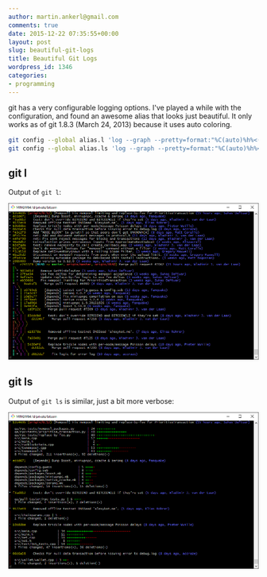 ```yaml
---
author: martin.ankerl@gmail.com
comments: true
date: 2015-12-22 07:35:55+00:00
layout: post
slug: beautiful-git-logs
title: Beautiful Git Logs
wordpress_id: 1346
categories:
- programming
---
```


git has a very configurable logging options. I've played a while with the configuration, and found an awesome alias that looks just beautiful. It only works as of git 1.8.3 (March 24, 2013) because it uses auto coloring.

```bash    
git config --global alias.l 'log --graph --pretty=format:"%C(auto)%h%<(3)%d %s %C(bold blue)(%cr, %an)%Creset" --abbrev-commit --all'
git config --global alias.ls 'log --graph --pretty=format:"%C(auto)%h%<(3)%d %s %C(bold blue)(%cr, %an)%Creset%n" --abbrev-commit --all --find-copies -M --stat'
```

## git l
Output of `git l`:

[![git_l](/img/2015/12/git_l.png)](/img/2015/12/git_l.png)


## git ls

Output of `git ls` is similar, just a bit more verbose:

[![git_ls](/img/2015/12/git_ls-1.png)](/img/2015/12/git_ls-1.png)
